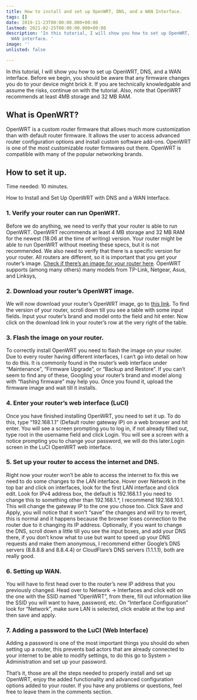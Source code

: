 ```yaml
---
title: How to install and set up OpenWRT, DNS, and a WAN Interface.
tags: []
date: 2019-11-23T00:00:00.000+00:00
lastmod: 2021-02-25T00:00:00.000+00:00
description: 'In this tutorial, I will show you how to set up OpenWRT, DNS, and a
  WAN interface. '
image: ''
unlisted: false

---
```

In this tutorial, I will show you how to set up OpenWRT, DNS, and a WAN interface. Before we begin, you should be aware that any firmware changes you do to your device might brick it. If you are technically knowledgable and assume the risks, continue on with the tutorial. Also, note that OpenWRT recommends at least 4MB storage and 32 MB RAM.

## What is OpenWRT?

OpenWRT is a custom router firmware that allows much more customization than with default router firmware. It allows the user to access advanced router configuration options and install custom software add-ons. OpenWRT is one of the most customizable router firmwares out there. OpenWRT is compatible with many of the popular networking brands.

## How to set it up.

Time needed: 10 minutes.

How to Install and Set Up OpenWRT with DNS and a WAN Interface.

### 1. Verify your router can run OpenWRT.

Before we do anything, we need to verify that your router is able to run OpenWRT. OpenWRT recommends at least 4 MB storage and 32 MB RAM for the newest (18.06 at the time of writing) version. Your router might be able to run OpenWRT without meeting these specs, but it is not recommended. We also need to verify that there is a specific version for your router. All routers are different, so it is important that you get your router’s image. [Check if there’s an image for your router here](https://openwrt.org/toh/views/toh_fwdownload?dataflt%5B0%5D=supported%20current%20rel_%3D18.06.5). OpenWRT supports (among many others) many models from TP-Link, Netgear, Asus, and Linksys,

### 2. Download your router’s OpenWRT image.

We will now download your router’s OpenWRT image, go to [this link](https://openwrt.org/toh/views/toh_fwdownload?dataflt%5B0%5D=supported%20current%20rel_%3D18.06.5). To find the version of your router, scroll down till you see a table with some input fields. Input your router’s brand and model onto the field and hit enter. Now click on the download link in your router’s row at the very right of the table.

### 3. Flash the image on your router.

To correctly install OpenWRT you need to flash the image on your router. Due to every router having different interfaces, I can’t go into detail on how to do this. It is commonly found in the router’s web interface under “Maintenance”, “Firmware Upgrade”, or “Backup and Restore”. If you can’t seem to find any of these, Googling your router’s brand and model along with “flashing firmware” may help you. Once you found it, upload the firmware image and wait till it installs.

### 4. Enter your router’s web interface (LuCI)

Once you have finished installing OpenWRT, you need to set it up. To do this, type “192.168.1.1” (Default router gateway IP) on a web browser and hit enter. You will see a screen prompting you to log in, if not already filled out, type root in the username field and click Login. You will see a screen with a notice prompting you to change your password, we will do this later.Login screen in the LuCI OpenWRT web interface.

### 5. Set up your router to access the internet and DNS.

Right now your router won’t be able to access the internet to fix this we need to do some changes to the LAN interface. Hover over Network in the top bar and click on interfaces, look for the first LAN interface and click edit. Look for IPv4 address box, the default is 192.168.1.1 you need to change this to something other than 192.168.1.\*, I recommend 192.168.10.1. This will change the gateway IP to the one you chose too. Click Save and Apply, you will notice that it won’t “save” the changes and will try to revert, this is normal and it happens because the browser loses connection to the router due to it changing its IP address. Optionally, if you want to change the DNS, scroll down a little till you see the input boxes, and add your DNS there, if you don’t know what to use but want to speed up your DNS requests and make them anonymous, I recommend either Google’s DNS servers (8.8.8.8 and 8.8.4.4) or CloudFlare’s DNS servers (1.1.1.1), both are really good.

### 6. Setting up WAN.

You will have to first head over to the router’s new IP address that you previously changed. Head over to Network -> Interfaces and click edit on the one with the SSID named “OpenWRT”, from there, fill out information like the SSID you will want to have, password, etc. On “Interface Configuration” look for “Network”, make sure LAN is selected, click enable at the top and then save and apply.

### 7. Adding a password to the LuCI (Web Interface)

Adding a password is one of the most important things you should do when setting up a router, this prevents bad actors that are already connected to your internet to be able to modify settings, to do this go to System > Administration and set up your password.

That’s it, those are all the steps needed to properly install and set up OpenWRT, enjoy the added functionality and advanced configuration options added to your router. If you have any problems or questions, feel free to leave them in the comments section.